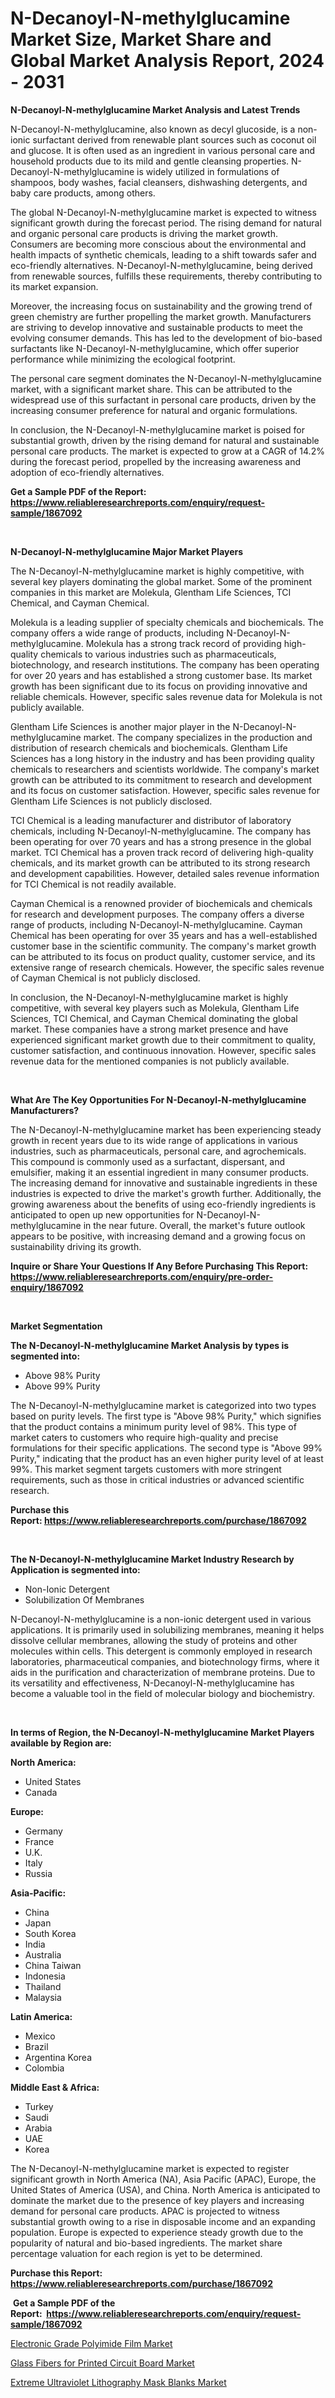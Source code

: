 <p><h1>N-Decanoyl-N-methylglucamine Market Size, Market Share and Global Market Analysis Report, 2024 - 2031</h1></p><p><strong>N-Decanoyl-N-methylglucamine Market Analysis and Latest Trends</strong></p>
<p><p>N-Decanoyl-N-methylglucamine, also known as decyl glucoside, is a non-ionic surfactant derived from renewable plant sources such as coconut oil and glucose. It is often used as an ingredient in various personal care and household products due to its mild and gentle cleansing properties. N-Decanoyl-N-methylglucamine is widely utilized in formulations of shampoos, body washes, facial cleansers, dishwashing detergents, and baby care products, among others.</p><p>The global N-Decanoyl-N-methylglucamine market is expected to witness significant growth during the forecast period. The rising demand for natural and organic personal care products is driving the market growth. Consumers are becoming more conscious about the environmental and health impacts of synthetic chemicals, leading to a shift towards safer and eco-friendly alternatives. N-Decanoyl-N-methylglucamine, being derived from renewable sources, fulfills these requirements, thereby contributing to its market expansion.</p><p>Moreover, the increasing focus on sustainability and the growing trend of green chemistry are further propelling the market growth. Manufacturers are striving to develop innovative and sustainable products to meet the evolving consumer demands. This has led to the development of bio-based surfactants like N-Decanoyl-N-methylglucamine, which offer superior performance while minimizing the ecological footprint.</p><p>The personal care segment dominates the N-Decanoyl-N-methylglucamine market, with a significant market share. This can be attributed to the widespread use of this surfactant in personal care products, driven by the increasing consumer preference for natural and organic formulations.</p><p>In conclusion, the N-Decanoyl-N-methylglucamine market is poised for substantial growth, driven by the rising demand for natural and sustainable personal care products. The market is expected to grow at a CAGR of 14.2% during the forecast period, propelled by the increasing awareness and adoption of eco-friendly alternatives.</p></p>
<p><strong>Get a Sample PDF of the Report:&nbsp; <a href="https://www.reliableresearchreports.com/enquiry/request-sample/1867092">https://www.reliableresearchreports.com/enquiry/request-sample/1867092</a></strong></p>
<p>&nbsp;</p>
<p><strong>N-Decanoyl-N-methylglucamine Major Market Players</strong></p>
<p><p>The N-Decanoyl-N-methylglucamine market is highly competitive, with several key players dominating the global market. Some of the prominent companies in this market are Molekula, Glentham Life Sciences, TCI Chemical, and Cayman Chemical.</p><p>Molekula is a leading supplier of specialty chemicals and biochemicals. The company offers a wide range of products, including N-Decanoyl-N-methylglucamine. Molekula has a strong track record of providing high-quality chemicals to various industries such as pharmaceuticals, biotechnology, and research institutions. The company has been operating for over 20 years and has established a strong customer base. Its market growth has been significant due to its focus on providing innovative and reliable chemicals. However, specific sales revenue data for Molekula is not publicly available.</p><p>Glentham Life Sciences is another major player in the N-Decanoyl-N-methylglucamine market. The company specializes in the production and distribution of research chemicals and biochemicals. Glentham Life Sciences has a long history in the industry and has been providing quality chemicals to researchers and scientists worldwide. The company's market growth can be attributed to its commitment to research and development and its focus on customer satisfaction. However, specific sales revenue for Glentham Life Sciences is not publicly disclosed.</p><p>TCI Chemical is a leading manufacturer and distributor of laboratory chemicals, including N-Decanoyl-N-methylglucamine. The company has been operating for over 70 years and has a strong presence in the global market. TCI Chemical has a proven track record of delivering high-quality chemicals, and its market growth can be attributed to its strong research and development capabilities. However, detailed sales revenue information for TCI Chemical is not readily available.</p><p>Cayman Chemical is a renowned provider of biochemicals and chemicals for research and development purposes. The company offers a diverse range of products, including N-Decanoyl-N-methylglucamine. Cayman Chemical has been operating for over 35 years and has a well-established customer base in the scientific community. The company's market growth can be attributed to its focus on product quality, customer service, and its extensive range of research chemicals. However, the specific sales revenue of Cayman Chemical is not publicly disclosed.</p><p>In conclusion, the N-Decanoyl-N-methylglucamine market is highly competitive, with several key players such as Molekula, Glentham Life Sciences, TCI Chemical, and Cayman Chemical dominating the global market. These companies have a strong market presence and have experienced significant market growth due to their commitment to quality, customer satisfaction, and continuous innovation. However, specific sales revenue data for the mentioned companies is not publicly available.</p></p>
<p>&nbsp;</p>
<p><strong>What Are The Key Opportunities For N-Decanoyl-N-methylglucamine Manufacturers?</strong></p>
<p><p>The N-Decanoyl-N-methylglucamine market has been experiencing steady growth in recent years due to its wide range of applications in various industries, such as pharmaceuticals, personal care, and agrochemicals. This compound is commonly used as a surfactant, dispersant, and emulsifier, making it an essential ingredient in many consumer products. The increasing demand for innovative and sustainable ingredients in these industries is expected to drive the market's growth further. Additionally, the growing awareness about the benefits of using eco-friendly ingredients is anticipated to open up new opportunities for N-Decanoyl-N-methylglucamine in the near future. Overall, the market's future outlook appears to be positive, with increasing demand and a growing focus on sustainability driving its growth.</p></p>
<p><strong>Inquire or Share Your Questions If Any Before Purchasing This Report: <a href="https://www.reliableresearchreports.com/enquiry/pre-order-enquiry/1867092">https://www.reliableresearchreports.com/enquiry/pre-order-enquiry/1867092</a></strong></p>
<p>&nbsp;</p>
<p><strong>Market Segmentation</strong></p>
<p><strong>The N-Decanoyl-N-methylglucamine Market Analysis by types is segmented into:</strong></p>
<p><ul><li>Above 98% Purity</li><li>Above 99% Purity</li></ul></p>
<p><p>The N-Decanoyl-N-methylglucamine market is categorized into two types based on purity levels. The first type is "Above 98% Purity," which signifies that the product contains a minimum purity level of 98%. This type of market caters to customers who require high-quality and precise formulations for their specific applications. The second type is "Above 99% Purity," indicating that the product has an even higher purity level of at least 99%. This market segment targets customers with more stringent requirements, such as those in critical industries or advanced scientific research.</p></p>
<p><strong>Purchase this Report:&nbsp;<a href="https://www.reliableresearchreports.com/purchase/1867092">https://www.reliableresearchreports.com/purchase/1867092</a></strong></p>
<p>&nbsp;</p>
<p><strong>The N-Decanoyl-N-methylglucamine Market Industry Research by Application is segmented into:</strong></p>
<p><ul><li>Non-Ionic Detergent</li><li>Solubilization Of Membranes</li></ul></p>
<p><p>N-Decanoyl-N-methylglucamine is a non-ionic detergent used in various applications. It is primarily used in solubilizing membranes, meaning it helps dissolve cellular membranes, allowing the study of proteins and other molecules within cells. This detergent is commonly employed in research laboratories, pharmaceutical companies, and biotechnology firms, where it aids in the purification and characterization of membrane proteins. Due to its versatility and effectiveness, N-Decanoyl-N-methylglucamine has become a valuable tool in the field of molecular biology and biochemistry.</p></p>
<p>&nbsp;</p>
<p><strong>In terms of Region, the N-Decanoyl-N-methylglucamine Market Players available by Region are:</strong></p>
<p>
    <p> <strong> North America: </strong>
        <ul>
            <li>United States</li>
            <li>Canada</li>
        </ul>
        </p> 
    <p> <strong> Europe: </strong>
        <ul>
            <li>Germany</li>
            <li>France</li>
            <li>U.K.</li>
            <li>Italy</li>
            <li>Russia</li>
        </ul>
        </p> 
    <p> <strong> Asia-Pacific: </strong>
        <ul>
            <li>China</li>
            <li>Japan</li>
            <li>South Korea</li>
            <li>India</li>
            <li>Australia</li>
            <li>China Taiwan</li>
            <li>Indonesia</li>
            <li>Thailand</li>
            <li>Malaysia</li>
        </ul>
        </p> 
    <p> <strong> Latin America: </strong>
        <ul>
            <li>Mexico</li>
            <li>Brazil</li>
            <li>Argentina Korea</li>
            <li>Colombia</li>
        </ul>
        </p> 
    <p> <strong> Middle East & Africa: </strong>
        <ul>
            <li>Turkey</li>
            <li>Saudi</li>
            <li>Arabia</li>
            <li>UAE</li>
            <li>Korea</li>
        </ul>
    </p>
    </p>
<p><p>The N-Decanoyl-N-methylglucamine market is expected to register significant growth in North America (NA), Asia Pacific (APAC), Europe, the United States of America (USA), and China. North America is anticipated to dominate the market due to the presence of key players and increasing demand for personal care products. APAC is projected to witness substantial growth owing to a rise in disposable income and an expanding population. Europe is expected to experience steady growth due to the popularity of natural and bio-based ingredients. The market share percentage valuation for each region is yet to be determined.</p></p>
<p><strong>Purchase this Report: <a href="https://www.reliableresearchreports.com/purchase/1867092">https://www.reliableresearchreports.com/purchase/1867092</a></strong></p>
<p>&nbsp;<strong>Get a Sample PDF of the Report:&nbsp;&nbsp;<a href="https://www.reliableresearchreports.com/enquiry/request-sample/1867092">https://www.reliableresearchreports.com/enquiry/request-sample/1867092</a></strong></p>
<p><strong></strong></p>
<p><p><a href="https://github.com/gaydyna/Market-Research-Report-List-1/blob/main/electronic-grade-polyimide-film-market.md">Electronic Grade Polyimide Film Market</a></p><p><a href="https://github.com/tamvrosiya/Market-Research-Report-List-1/blob/main/glass-fibers-for-printed-circuit-board-market.md">Glass Fibers for Printed Circuit Board Market</a></p><p><a href="https://github.com/amonskiyk/Market-Research-Report-List-1/blob/main/extreme-ultraviolet-lithography-mask-blanks-market.md">Extreme Ultraviolet Lithography Mask Blanks Market</a></p></p>